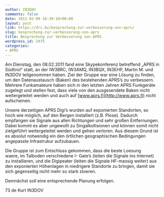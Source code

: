 ```yaml
---
author: IN3DOV
comments: false
date: 2011-02-09 16:39:18+00:00
layout: post
link: https://drc.bz/besprechung-zur-verbesserung-von-aprs/
slug: besprechung-zur-verbesserung-von-aprs
title: Besprechung zur Verbesserung von APRS.
wordpress_id: 2475
categories:
- APRS
---
```


Am Dienstag, den 08.02.2011 fand eine Skypekonferenz betreffend „APRS in Südtirol“ statt, an der IW3BRC, IW3AMQ, IN3BQX, IN3EHP, Martin M. und IN3DOV teilgenommen haben. Ziel der Gruppe war eine Lösung zu finden, um den Datenaustausch (Baken) des bestehenden APRS’s zu verbessern. Mehrere Funkamateure haben sich in den letzten Jahren APRS Funkgeräte zugelegt und stellen fest, dass viele von den ausgesendete Baken nicht weitergeleitet werden und auch auf [www.aprs.fi](http://www.aprs.fi) nicht aufscheinen.




Unsere derzeitigen APRS Digi’s wurden auf exponierten Standorten, so hoch wie möglich, auf den Bergen installiert (z.B. Plose). Dadurch empfangen sie Signale aus allen Richtungen und sehr großen Entfernungen. Dabei kommt es aber ungewollt zu Singalkollisionen und können somit nicht zielgeführt weitergeleitet werden und gehen verloren. Aus diesem Grund ist es absolut notwendig ein den örtlichen geographischen Bedingungen angepasste Infrastrukur aufzubauen.




Die Gruppe ist zum Entschluss gekommen, dass die beste Loesung waere, im Talboden verschiedene I- Gate’s (leiten die Signale ins Internet) zu installieren, und die Digipeater (leiten die Signale HF-massig weiter) aus den exponierten Höhenlagen in niedrigere Standorte zu bringen, damit sie sich gegenseitig nicht mehr so stark stoeren.




Demnächst soll eine entsprechende Planung erfolgen.




73 de Kurt IN3DOV
